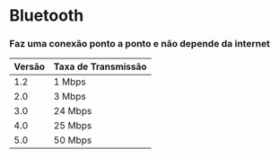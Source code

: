 # Bluetooth

### Faz uma conexão ponto a ponto e não depende da internet




|Versão |Taxa de Transmissão|
|-----|--------|
|1.2  |1 Mbps  |
|2.0  |3 Mbps  |
|3.0  |24 Mbps |
|4.0  |25 Mbps |
|5.0  |50 Mbps |

